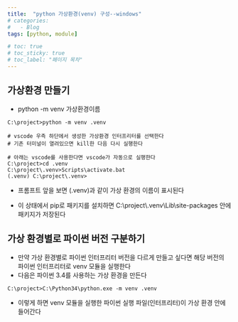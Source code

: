 ```yaml
---
title:  "python 가상환경(venv) 구성--windows"
# categories:
#   - Blog
tags: [python, module]

# toc: true
# toc_sticky: true
# toc_label: "페이지 목차"
---
```


## 가상환경 만들기

+ python -m venv 가상환경이름

```text
C:\project>python -m venv .venv

# vscode 우측 하단에서 생성한 가상환경 인터프리터를 선택한다
# 기존 터미널이 열려있으면 kill한 다음 다시 실행한다

# 아래는 vscode를 사용한다면 vscode가 자동으로 실행한다
C:\project>cd .venv
C:\project\.venv>Scripts\activate.bat
(.venv) C:\project\.venv>
```

+ 프롬프트 앞을 보면 (.venv)과 같이 가상 환경의 이름이 표시된다

+ 이 상태에서 pip로 패키지를 설치하면 C:\project\\.venv\Lib\site-packages 안에 패키지가 저장된다

## 가상 환경별로 파이썬 버전 구분하기

+ 만약 가상 환경별로 파이썬 인터프리터 버전을 다르게 만들고 싶다면 해당 버전의 파이썬 인터프리터로 venv 모듈을 실행한다
+ 다음은 파이썬 3.4를 사용하는 가상 환경을 만든다

```text
C:\project>C:\Python34\python.exe -m venv .venv
```

+ 이렇게 하면 venv 모듈을 실행한 파이썬 실행 파일(인터프리터)이 가상 환경 안에 들어간다

